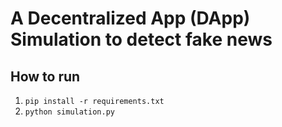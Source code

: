 # A Decentralized App (DApp) Simulation to detect fake news

## How to run
1. `pip install -r requirements.txt`
2. `python simulation.py`